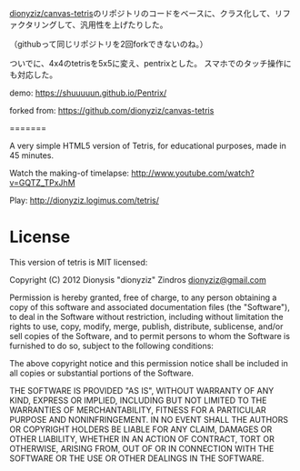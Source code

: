 [dionyziz/canvas-tetris](https://github.com/dionyziz/canvas-tetris)のリポジトリのコードをベースに、クラス化して、リファクタリングして、汎用性を上げたりした。

（githubって同じリポジトリを2回forkできないのね。）

ついでに、4x4のtetrisを5x5に変え、pentrixとした。
スマホでのタッチ操作にも対応した。

demo: https://shuuuuun.github.io/Pentrix/


forked from: https://github.com/dionyziz/canvas-tetris

=======

A very simple HTML5 version of Tetris, for educational purposes, made in 45 minutes.

Watch the making-of timelapse:
http://www.youtube.com/watch?v=GQTZ_TPxJhM

Play:
http://dionyziz.logimus.com/tetris/

License
=======
This version of tetris is MIT licensed:

Copyright (C) 2012 Dionysis "dionyziz" Zindros <dionyziz@gmail.com>

Permission is hereby granted, free of charge, to any person obtaining a copy of this software and associated documentation files (the "Software"), to deal in the Software without restriction, including without limitation the rights to use, copy, modify, merge, publish, distribute, sublicense, and/or sell copies of the Software, and to permit persons to whom the Software is furnished to do so, subject to the following conditions:

The above copyright notice and this permission notice shall be included in all copies or substantial portions of the Software.

THE SOFTWARE IS PROVIDED "AS IS", WITHOUT WARRANTY OF ANY KIND, EXPRESS OR IMPLIED, INCLUDING BUT NOT LIMITED TO THE WARRANTIES OF MERCHANTABILITY, FITNESS FOR A PARTICULAR PURPOSE AND NONINFRINGEMENT. IN NO EVENT SHALL THE AUTHORS OR COPYRIGHT HOLDERS BE LIABLE FOR ANY CLAIM, DAMAGES OR OTHER LIABILITY, WHETHER IN AN ACTION OF CONTRACT, TORT OR OTHERWISE, ARISING FROM, OUT OF OR IN CONNECTION WITH THE SOFTWARE OR THE USE OR OTHER DEALINGS IN THE SOFTWARE.
